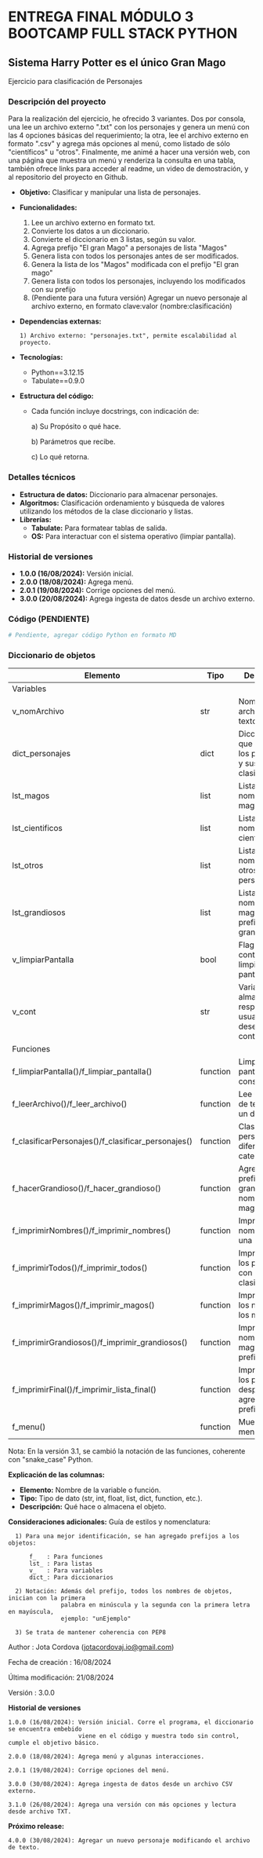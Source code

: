 # ENTREGA FINAL MÓDULO 3 BOOTCAMP FULL STACK PYTHON

## Sistema Harry Potter es el único Gran Mago
  Ejercicio para clasificación de Personajes

### Descripción del proyecto

Para la realización del ejercicio, he ofrecido 3 variantes. Dos por consola, una lee un archivo externo ".txt" con los personajes y genera un menú con las 4 opciones básicas del requerimiento; la otra, lee el archivo externo en formato ".csv" y agrega más opciones al menú, como listado de sólo "científicos" u "otros". Finalmente, me animé a hacer una versión web, con una página que muestra un menú y renderiza la consulta en una tabla, también ofrece links para acceder al readme, un video de demostración, y al repositorio del proyecto en Github.

* **Objetivo:** Clasificar y manipular una lista de personajes.
* **Funcionalidades:**
    1) Lee un archivo externo en formato txt.
    2) Convierte los datos a un diccionario.
    3) Convierte el diccionario en 3 listas, según su valor.
    4) Agrega prefijo "El gran Mago" a personajes de lista "Magos"
    5) Genera lista con todos los personajes antes de ser modificados.
    6) Genera la lista de los "Magos" modificada con el prefijo "El gran mago"
    7) Genera lista con todos los personajes, incluyendo los modificados con su prefijo
    8) (Pendiente para una futura versión) Agregar un nuevo personaje al archivo externo, en formato clave:valor (nombre:clasificación)
* **Dependencias externas:**
  
      1) Archivo externo: "personajes.txt", permite escalabilidad al proyecto.
       
* **Tecnologías:**
    * Python==3.12.15
    * Tabulate==0.9.0  
* **Estructura del código:**
    * Cada función incluye docstrings, con indicación de:
      
      a) Su Propósito o qué hace.
      
      b) Parámetros que recibe.

      c) Lo qué retorna.
    
### Detalles técnicos

* **Estructura de datos:** Diccionario para almacenar personajes.
* **Algoritmos:** Clasificación ordenamiento y búsqueda de valores utilizando los métodos de la clase diccionario y listas.
* **Librerías:**
    * **Tabulate:** Para formatear tablas de salida.
    * **OS:** Para interactuar con el sistema operativo (limpiar pantalla).

### Historial de versiones
* **1.0.0 (16/08/2024):** Versión inicial.
* **2.0.0 (18/08/2024):** Agrega menú.
* **2.0.1 (19/08/2024):** Corrige opciones del menú.
* **3.0.0 (20/08/2024):** Agrega ingesta de datos desde un archivo externo.

### Código (PENDIENTE)

```python
# Pendiente, agregar código Python en formato MD
```

### Diccionario de objetos

| Elemento | Tipo | Descripción |
|---|---|---|
| Variables |  |  |
| v_nomArchivo | str | Nombre del archivo de texto a leer. |
| dict_personajes | dict | Diccionario que almacena los personajes y sus clasificaciones. |
| lst_magos | list | Lista de nombres de los magos. |
| lst_cientificos | list | Lista de nombres de los científicos. |
| lst_otros | list | Lista de nombres de otros personajes. |
| lst_grandiosos | list | Lista de nombres de magos con el prefijo "El gran". |
| v_limpiarPantalla | bool | Flag para controlar si se limpia la pantalla. |
| v_cont | str | Variable para almacenar la respuesta del usuario si desea continuar. |
| Funciones |  |  |
| f_limpiarPantalla()/f_limpiar_pantalla() | function | Limpia la pantalla de la consola. |
| f_leerArchivo()/f_leer_archivo() | function | Lee un archivo de texto y crea un diccionario. |
| f_clasificarPersonajes()/f_clasificar_personajes() | function | Clasifica los personajes en diferentes categorías. |
| f_hacerGrandioso()/f_hacer_grandioso() | function | Agrega el prefijo "El gran" a los nombres de los magos. |
| f_imprimirNombres()/f_imprimir_nombres() | function | Imprime los nombres de una lista. |
| f_imprimirTodos()/f_imprimir_todos() | function | Imprime todos los personajes con su clasificación. |
| f_imprimirMagos()/f_imprimir_magos() | function | Imprime solo los nombres de los magos. |
| f_imprimirGrandiosos()/f_imprimir_grandiosos() | function | Imprime los nombres de los magos con el prefijo. |
| f_imprimirFinal()/f_imprimir_lista_final() | function | Imprime todos los personajes después de agregar el prefijo. |
| f_menu() | function | Muestra el menú |

Nota: En la versión 3.1, se cambió la notación de las funciones, coherente con "snake_case" Python.

**Explicación de las columnas:**

-   **Elemento:** Nombre de la variable o función.
-   **Tipo:** Tipo de dato (str, int, float, list, dict, function, etc.).
-   **Descripción:** Qué hace o almacena el objeto.

**Consideraciones adicionales:**
    Guía de estilos y nomenclatura:
    
      1) Para una mejor identificación, se han agregado prefijos a los objetos:
      
          f_   : Para funciones
          lst_ : Para listas
          v_   : Para variables
          dict_: Para diccionarios
          
      2) Notación: Además del prefijo, todos los nombres de objetos, inician con la primera 
                   palabra en minúscula y la segunda con la primera letra en mayúscula, 
                   ejemplo: "unEjemplo"
                   
      3) Se trata de mantener coherencia con PEP8      

Author             : Jota Cordova (jotacordovaj.io@gmail.com)

Fecha de creación  : 16/08/2024

Última modificación: 21/08/2024

Versión            : 3.0.0

**Historial de versiones**
   
    1.0.0 (16/08/2024): Versión inicial. Corre el programa, el diccionario se encuentra embebido
                        viene en el código y muestra todo sin control, cumple el objetivo básico.
                        
    2.0.0 (18/08/2024): Agrega menú y algunas interacciones.
    
    2.0.1 (19/08/2024): Corrige opciones del menú.
    
    3.0.0 (30/08/2024): Agrega ingesta de datos desde un archivo CSV externo.

    3.1.0 (26/08/2024): Agrega una versión con más opciones y lectura desde archivo TXT.

**Próximo release:**    
    
    4.0.0 (30/08/2024): Agregar un nuevo personaje modificando el archivo de texto.
